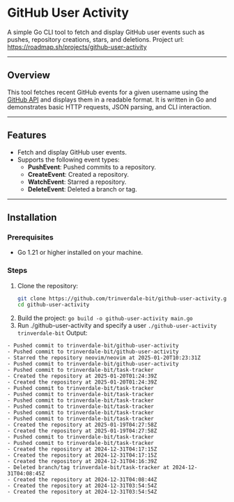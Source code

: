 # GitHub User Activity

A simple Go CLI tool to fetch and display GitHub user events such as pushes, repository creations, stars, and deletions.
Project url: https://roadmap.sh/projects/github-user-activity

---

## Overview

This tool fetches recent GitHub events for a given username using the [GitHub API](https://docs.github.com/en/rest/activity/events) and displays them in a readable format. It is written in Go and demonstrates basic HTTP requests, JSON parsing, and CLI interaction.

---

## Features

- Fetch and display GitHub user events.
- Supports the following event types:
  - **PushEvent**: Pushed commits to a repository.
  - **CreateEvent**: Created a repository.
  - **WatchEvent**: Starred a repository.
  - **DeleteEvent**: Deleted a branch or tag.
---

## Installation

### Prerequisites
- Go 1.21 or higher installed on your machine.

### Steps
1. Clone the repository:
   ```bash
   git clone https://github.com/trinverdale-bit/github-user-activity.git
   cd github-user-activity
2. Build the project:
   `go build -o github-user-activity main.go`
3. Run ./github-user-activity and specify a user
  `./github-user-activity trinverdale-bit`
  Output:
  ```
- Pushed commit to trinverdale-bit/github-user-activity
- Pushed commit to trinverdale-bit/github-user-activity
- Starred the repository neovim/neovim at 2025-01-20T10:23:31Z
- Pushed commit to trinverdale-bit/github-user-activity
- Pushed commit to trinverdale-bit/task-tracker
- Created the repository at 2025-01-20T01:24:39Z
- Created the repository at 2025-01-20T01:24:39Z
- Pushed commit to trinverdale-bit/task-tracker
- Pushed commit to trinverdale-bit/task-tracker
- Pushed commit to trinverdale-bit/task-tracker
- Pushed commit to trinverdale-bit/task-tracker
- Pushed commit to trinverdale-bit/task-tracker
- Pushed commit to trinverdale-bit/task-tracker
- Created the repository at 2025-01-19T04:27:58Z
- Created the repository at 2025-01-19T04:27:58Z
- Pushed commit to trinverdale-bit/task-tracker
- Pushed commit to trinverdale-bit/task-tracker
- Created the repository at 2024-12-31T04:17:15Z
- Created the repository at 2024-12-31T04:17:15Z
- Created the repository at 2024-12-31T04:16:39Z
- Deleted branch/tag trinverdale-bit/task-tracker at 2024-12-31T04:08:45Z
- Created the repository at 2024-12-31T04:08:44Z
- Created the repository at 2024-12-31T03:54:54Z
- Created the repository at 2024-12-31T03:54:54Z
```
